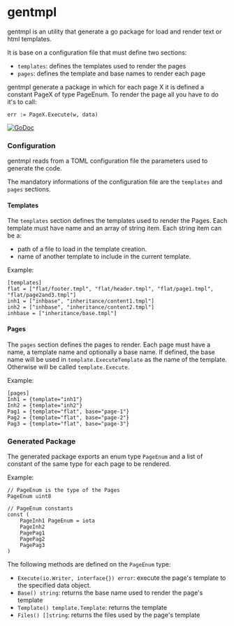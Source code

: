# gentmpl

gentmpl is an utility that generate a go package for load and render text or
html templates.

It is base on a configuration file that must define two sections:

- `templates`: defines the templates used to render the pages
- `pages`: defines the template and base names to render each page

gentmpl generate a package in which for each page X it is defined a constant
PageX of type PageEnum. To render the page all you have to do it's to call:

    err := PageX.Execute(w, data)

[![GoDoc](https://godoc.org/github.com/mmbros/gentmpl?status.svg)](https://godoc.org/github.com/mmbros/gentmpl)

### Configuration

gentmpl reads from a TOML configuration file the parameters used to generate
the code.

The mandatory informations of the configuration file are the `templates` and
`pages` sections.

#### Templates

The `templates` section defines the templates used to render the Pages.
Each template must have name and an array of string item.
Each string item can be a:

  - path of a file to load in the template creation.
  - name of another template to include in the current template.

Example:
```
[templates]
flat = ["flat/footer.tmpl", "flat/header.tmpl", "flat/page1.tmpl", "flat/page2and3.tmpl"]
inh1 = ["inhbase", "inheritance/content1.tmpl"]
inh2 = ["inhbase", "inheritance/content2.tmpl"]
inhbase = ["inheritance/base.tmpl"]
```

#### Pages

The `pages` section defines the pages to render.
Each page must have a name, a template name and optionally a base name.
If defined, the base name will be used in `template.ExecuteTemplate` as the
name of the template. Otherwise will be called `template.Execute`.

Example:
```
[pages]
Inh1 = {template="inh1"}
Inh2 = {template="inh2"}
Pag1 = {template="flat", base="page-1"}
Pag2 = {template="flat", base="page-2"}
Pag3 = {template="flat", base="page-3"}
```


### Generated Package

The generated package exports an enum type `PageEnum` and a list of constant of
the same type for each page to be rendered.

Example:
```
// PageEnum is the type of the Pages
PageEnum uint8

// PageEnum constants
const (
	PageInh1 PageEnum = iota
	PageInh2
	PagePag1
	PagePag2
	PagePag3
)

```

The following methods are defined on the `PageEnum` type:

  - `Execute(io.Writer, interface{}) error`: execute the page's template to the
    specified data object.
  - `Base() string`: returns the base name used to render the page's template
  - `Template() template.Template`: returns the template
  - `Files() []string`: returns the files used by the page's template


